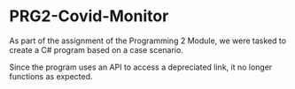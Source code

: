# PRG2-Covid-Monitor
As part of the assignment of the Programming 2 Module, we were tasked to create a C# program based on a case scenario.

Since the program uses an API to access a depreciated link, it no longer functions as expected. 

